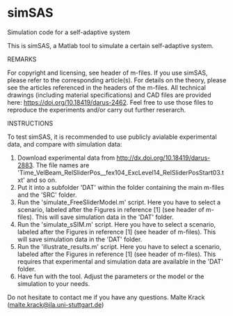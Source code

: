# simSAS
Simulation code for a self-adaptive system

This is simSAS, a Matlab tool to simulate a certain self-adaptive system.

REMARKS

For copyright and licensing, see header of m-files.
If you use simSAS, please refer to the corresponding article(s).
For details on the theory, please see the articles referenced in the headers of the m-files.
All technical drawings (including material specifications) and CAD files are provided here: https://doi.org/10.18419/darus-2462.
Feel free to use those files to reproduce the experiments and/or carry out further reserarch.


INSTRUCTIONS

To test simSAS, it is recommended to use publicly avialable experimental data, and compare
with simulation data:
1. Download experimental data from http://dx.doi.org/10.18419/darus-2883. 
    The file names are 'Time_VelBeam_RelSliderPos__fex104_ExcLevel14_RelSliderPosStart03.txt' and so on.
2. Put it into a subfolder 'DAT' within the folder containing the main m-files and the 'SRC' folder.
3. Run the 'simulate_FreeSliderModel.m' script.
    Here you have to select a scenario, labeled after the Figures in reference [1] 
    (see header of m-files).
    This will save simulation data in the 'DAT' folder.
4. Run the 'simulate_sSIM.m' script.
    Here you have to select a scenario, labeled after the Figures in reference [1] 
    (see header of m-files).
    This will save simulation data in the 'DAT' folder.
5. Run the 'illustrate_results.m' script.
    Here you have to select a scenario, labeled after the Figures in reference [1] 
    (see header of m-files).
    This requires that experimental and simulation data are available in the 'DAT' folder.
6. Have fun with the tool. Adjust the parameters or the model or the simulation to your 
    needs. 

Do not hesitate to contact me if you have any questions.
Malte Krack
(malte.krack@ila.uni-stuttgart.de)
